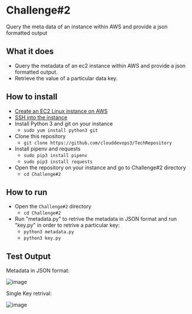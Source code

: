 Challenge#2
=====  
Query the meta data of an instance within AWS and provide a json formatted output

## What it does
- Query the metadata of an ec2 instance within AWS and provide a json formatted output. 
- Retrieve the value of a particular data key.

## How to install
- [Create an EC2 Linux instance on AWS](https://docs.aws.amazon.com/AWSEC2/latest/UserGuide/EC2_GetStarted.html)
- [SSH into the instance](https://docs.aws.amazon.com/AWSEC2/latest/UserGuide/AccessingInstancesLinux.html)
- Install Python 3 and git on your instance 
    - `sudo yum install python3 git`
- Clone this repository
  - `git clone https://github.com/clouddevops3/TechRepository`
- Install pipenv and requests
  - `sudo pip3 install pipenv`
  - `sudo pip3 install requests`
- Open the repository on your instance and go to Challenge#2 directory
  - `cd Challenge#2`


## How to run
- Open the `Challenge#2` directory
  - `cd Challenge#2`
- Run "metadata.py" to retrive the metadata in JSON format and run "key.py" in order to retrive a particular key:
  - `python3 metadata.py`
  - `python3 key.py`

## Test Output

Metadata in JSON format:

![image](https://user-images.githubusercontent.com/89520742/130935003-329541f1-a410-4744-b307-aad8e1e7c2be.png)

Single Key retrival:

![image](https://user-images.githubusercontent.com/89520742/130935358-812c5080-dba2-4e45-8b22-860a5a7599f6.png)

